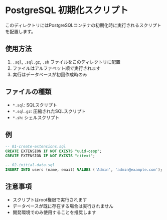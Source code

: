 # PostgreSQL 初期化スクリプト

このディレクトリにはPostgreSQLコンテナの初期化時に実行されるスクリプトを配置します。

## 使用方法

1. `.sql`, `.sql.gz`, `.sh` ファイルをこのディレクトリに配置
2. ファイルはアルファベット順で実行されます
3. 実行はデータベースが初回作成時のみ

## ファイルの種類

- `*.sql`: SQLスクリプト
- `*.sql.gz`: 圧縮されたSQLスクリプト
- `*.sh`: シェルスクリプト

## 例

```sql
-- 01-create-extensions.sql
CREATE EXTENSION IF NOT EXISTS "uuid-ossp";
CREATE EXTENSION IF NOT EXISTS "citext";
```

```sql
-- 02-initial-data.sql
INSERT INTO users (name, email) VALUES ('Admin', 'admin@example.com');
```

## 注意事項

- スクリプトはroot権限で実行されます
- データベースが既に存在する場合は実行されません
- 開発環境でのみ使用することを推奨します

